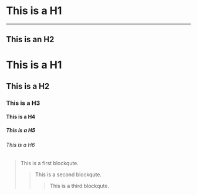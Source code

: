 # This is a H1
-------------
This is an H2
-------------
# This is a H1
## This is a H2
### This is a H3
#### This is a H4
##### This is a H5
###### This is a H6
> This is a first blockqute.
>	> This is a second blockqute.
>	>	> This is a third blockqute.

